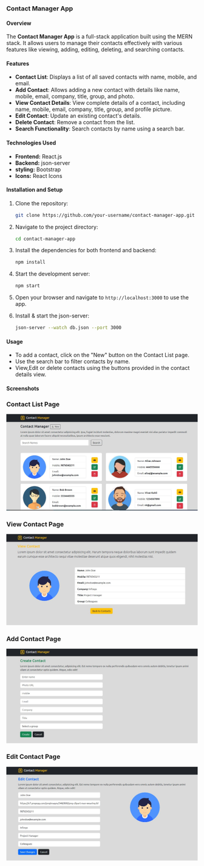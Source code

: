 
### Contact Manager App

#### Overview
The **Contact Manager App** is a full-stack application built using the MERN stack. It allows users to manage their contacts effectively with various features like viewing, adding, editing, deleting, and searching contacts.

#### Features

- **Contact List**: Displays a list of all saved contacts with name, mobile, and email.
- **Add Contact**: Allows adding a new contact with details like name, mobile, email, company, title, group, and photo.
- **View Contact Details**: View complete details of a contact, including name, mobile, email, company, title, group, and profile picture.
- **Edit Contact**: Update an existing contact's details.
- **Delete Contact**: Remove a contact from the list.
- **Search Functionality**: Search contacts by name using a search bar.

#### Technologies Used
- **Frontend:** React.js
- **Backend:** json-server
- **styling:** Bootstrap
- **Icons:** React Icons

#### Installation and Setup
1. Clone the repository:
   ```bash
   git clone https://github.com/your-username/contact-manager-app.git
   ```
2. Navigate to the project directory:
   ```bash
   cd contact-manager-app
   ```
3. Install the dependencies for both frontend and backend:
   ```bash
   npm install
   ```
4. Start the development server:
   ```bash
   npm start
   ```
5. Open your browser and navigate to `http://localhost:3000` to use the app.

6. Install & start the json-server:
   ```bash
   json-server --watch db.json --port 3000
   ```


#### Usage
- To add a contact, click on the "New" button on the Contact List page.
- Use the search bar to filter contacts by name.
- View,Edit or delete contacts using the buttons provided in the contact details view.

#### Screenshots

### Contact List Page
![Contact List](/frontend/src/assets/contact-list.JPG)

### View Contact Page
![View Contact](/frontend/src/assets/view-contact.JPG)

### Add Contact Page
![Add Contact](/frontend/src/assets/add-contact.JPG)

### Edit Contact Page
![Edit Contact](/frontend/src/assets/edit-contact.JPG)
